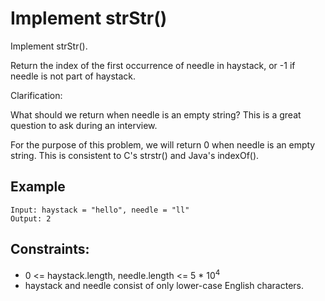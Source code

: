 # Implement strStr()

Implement strStr().

Return the index of the first occurrence of needle in haystack, or -1 if needle is not part of haystack.

Clarification:

What should we return when needle is an empty string? This is a great question to ask during an interview.

For the purpose of this problem, we will return 0 when needle is an empty string. This is consistent to C's strstr() and Java's indexOf().

## Example
```
Input: haystack = "hello", needle = "ll"
Output: 2
```

## Constraints:

- 0 <= haystack.length, needle.length <= 5 * 10<sup>4</sup>
- haystack and needle consist of only lower-case English characters.
